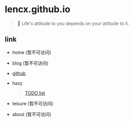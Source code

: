 # lencx.github.io
> 👻   Life's attitude to you depends on your attitude to it.

## link
- home (暂不可访问)
- blog (暂不可访问)
- [github](https://github.com/lencx)
- hazy

  > [TODO list](https://lencx.github.io/todo/)
  
- leisure (暂不可访问)
- about (暂不可访问)
